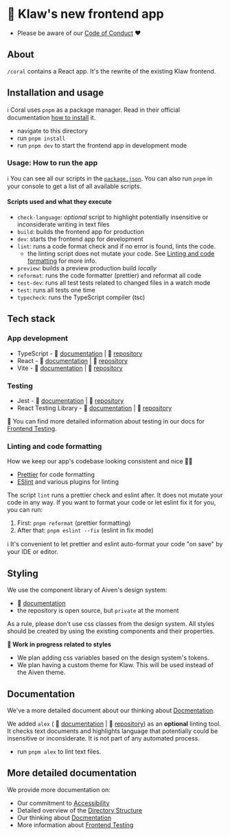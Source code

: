 # 🪸 Klaw's new frontend app

- Please be aware of our [Code of Conduct](../CODE_OF_CONDUCT.md) ❤️

## About

`/coral` contains a React app. It's the rewrite of the existing Klaw frontend. 

## Installation and usage 

ℹ️ Coral uses `pnpm` as a package manager. Read in their official documentation [how to install](https://pnpm.io/installation) it. 

- navigate to this directory
- run `pnpm install`
- run `pnpm dev` to start the frontend app in development mode

### Usage: How to run the app

ℹ️ You can see all our scripts in the [`package.json`](package.json).
You can also run `pnpm` in your console to get a list of all available scripts.

#### Scripts used and what they execute
- `check-language`: _optional_ script to highlight potentially insensitive or inconsiderate writing in text files
- `build`: builds the frontend app for production
- `dev`: starts the frontend app for development
- `lint`: runs a code format check and if no error is found, lints the code. 
  - the linting script does not mutate your code. See [Linting and code formatting](#linting-and-code-formatting) for more info.
- `preview`: builds a preview production build _locally_
- `reformat`: runs the code formatter (prettier) and reformat all code
- `test-dev`: runs all test tests related to changed files in a watch mode
- `test`: runs all tests one time
- `typecheck`: runs the TypeScript compiler (tsc)

## Tech stack

### App development
- TypeScript - 📃 [documentation](https://www.typescriptlang.org/) | 🐙 [repository](https://github.com/microsoft/TypeScript)
- React - 📃 [documentation](https://reactjs.org/docs/getting-started.html) | 🐙 [repository](https://github.com/facebook/react/)
- Vite - 📃 [documentation](https://vitejs.dev/guide/) | 🐙 [repository](https://github.com/vitejs/vite)

### Testing
- Jest - 📃 [documentation](https://jestjs.io/docs/getting-started) | 🐙 [repository](https://github.com/facebook/jest)
- React Testing Library - 📃 [documentation](https://testing-library.com/docs/react-testing-library/intro/) | 🐙 [repository](https://github.com/testing-library/react-testing-library)

📃 You can find more detailed information about testing in our docs for [Frontend Testing](docs/frontend-testing.md).

### Linting and code formatting
How we keep our app's codebase looking consistent and nice 💅🏼

- [Prettier](https://prettier.io/) for code formatting
- [ESlint](https://eslint.org/) and various plugins for linting

The script `lint` runs a prettier check and eslint after. It does not mutate your code in any way. If you want to format your code or let eslint fix it for you, you can run:

1. First: `pnpm reformat` (prettier formatting)
2. After that: `pnpm eslint --fix` (eslint in fix mode)

ℹ️ It's convenient to let prettier and eslint auto-format your code "on save" by your IDE or editor.

## Styling 

We use the component library of Aiven's design system:
  - 📃 [documentation](https://aiven-ds.netlify.app/)
  - the repository is open source, but `private` at the moment

As a rule, please don't use css classes from the design system. All styles should be created by using the existing components and their properties. 

__🔄 Work in progress related to styles__
- We plan adding css variables based on the design system's tokens.
- We plan having a custom theme for Klaw. This will be used instead of the Aiven theme.

## Documentation

We've a more detailed document about our thinking about [Docmentation](docs/documentation.md). 

We added `alex` ( 📃 [documentation]( https://alexjs.com/) | 🐙 [repository](https://github.com/get-alex/alex)) as an **optional** linting tool. It checks text documents and highlights language that potentially could be insensitive or inconsiderate. It is not part of any automated process. 

- run `pnpm alex` to lint text files.

## More detailed documentation

We provide more documentation on:

- Our commitment to [Accessibility](docs/accessibility.md)
- Detailed overview of the [Directory Structure](docs/directory-structure.md)
- Our thinking about [Docmentation](docs/documentation.md)
- More information about [Frontend Testing](docs/frontend-testing.md)
